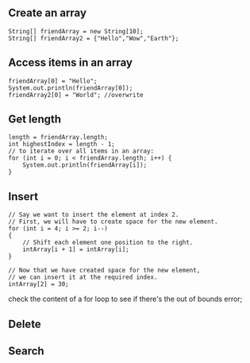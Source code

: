 ## Create an array
```
String[] friendArray = new String[10];
String[] friendArray2 = {"Hello","Wow","Earth"};
```
## Access items in an array
```
friendArray[0] = "Hello";
System.out.println(friendArray[0]);
friendArray2[0] = "World"; //overwrite
```
## Get length
```
length = friendArray.length;
int highestIndex = length - 1;
// to iterate over all items in an array:
for (int i = 0; i < friendArray.length; i++) {
    System.out.println(friendArray[i]);
}
```

## Insert
```
// Say we want to insert the element at index 2.
// First, we will have to create space for the new element.
for (int i = 4; i >= 2; i--)
{
    // Shift each element one position to the right.
    intArray[i + 1] = intArray[i];
}

// Now that we have created space for the new element,
// we can insert it at the required index.
intArray[2] = 30;
```

check the content of a for loop to see if there's the out of bounds error;

## Delete

## Search